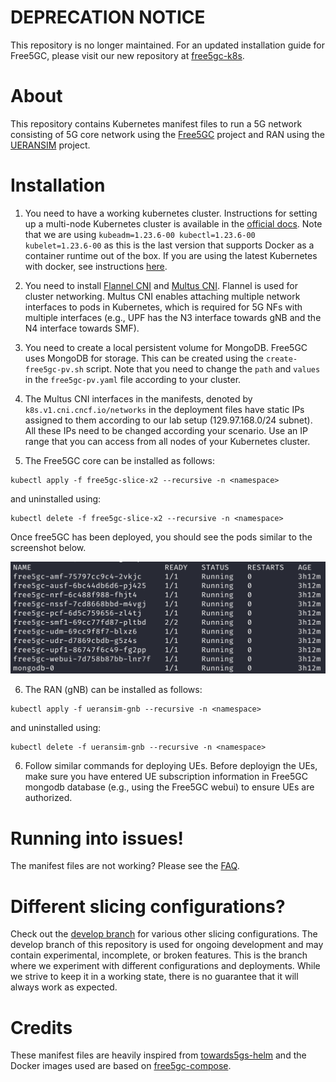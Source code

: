 # DEPRECATION NOTICE
This repository is no longer maintained. For an updated installation guide for Free5GC, please visit our new repository at [free5gc-k8s](https://github.com/niloysh/free5gc-k8s).

# About
This repository contains Kubernetes manifest files to run a 5G network consisting of 5G core network using the [Free5GC](https://github.com/free5gc/free5gc) project and RAN using the [UERANSIM](https://github.com/aligungr/UERANSIM) project.

# Installation
1. You need to have a working kubernetes cluster. Instructions for setting up a multi-node Kubernetes cluster is available in the [official docs](https://kubernetes.io/docs/setup/production-environment/tools/kubeadm/install-kubeadm/). Note that we are using `kubeadm=1.23.6-00 kubectl=1.23.6-00 kubelet=1.23.6-00` as this is the last version that supports Docker as a container runtime out of the box. If you are using the latest Kubernetes with docker, see instructions [here](https://kubernetes.io/docs/setup/production-environment/container-runtimes/#docker).

2. You need to install [Flannel CNI](https://github.com/flannel-io/flannel) and [Multus CNI](https://github.com/k8snetworkplumbingwg/multus-cni). Flannel is used for cluster networking. Multus CNI enables attaching multiple network interfaces to pods in Kubernetes, which is required for 5G NFs with multiple interfaces (e.g., UPF has the N3 interface towards gNB and the N4 interface towards SMF).

3. You need to create a local persistent volume for MongoDB. Free5GC uses MongoDB for storage. This can be created using the `create-free5gc-pv.sh` script.
Note that you need to change the `path` and `values` in the `free5gc-pv.yaml` file according to your cluster.

4. The Multus CNI interfaces in the manifests, denoted by `k8s.v1.cni.cncf.io/networks` in the deployment files have static IPs assigned to them according to our lab setup (129.97.168.0/24 subnet). All these IPs need to be changed according your scenario. Use an IP range that you can access from all nodes of your Kubernetes cluster.

5. The Free5GC core can be installed as follows:
```
kubectl apply -f free5gc-slice-x2 --recursive -n <namespace>
```
and uninstalled using:
```
kubectl delete -f free5gc-slice-x2 --recursive -n <namespace>
```
Once free5GC has been deployed, you should see the pods similar to the screenshot below.

![free5gc pods](/images/free5gc-pods.png)

6. The RAN (gNB) can be installed as follows:
```
kubectl apply -f ueransim-gnb --recursive -n <namespace>
```
and uninstalled using:
```
kubectl delete -f ueransim-gnb --recursive -n <namespace>
```
6. Follow similar commands for deploying UEs. Before deployign the UEs, make sure you have entered UE subscription information in Free5GC mongodb database (e.g., using the Free5GC webui) to ensure UEs are authorized.


# Running into issues!
The manifest files are not working? Please see the [FAQ](FAQ.md).

# Different slicing configurations?
Check out the [develop branch](https://github.com/nrg-uw/5g-manifests/tree/develop) for various other slicing configurations. 
The develop branch of this repository is used for ongoing development and may contain experimental, incomplete, or broken features. This is the branch where we experiment with different configurations and deployments. While we strive to keep it in a working state, there is no guarantee that it will always work as expected.


# Credits
These manifest files are heavily inspired from [towards5gs-helm](https://github.com/Orange-OpenSource/towards5gs-helm) and the Docker images used are based on [free5gc-compose](https://github.com/free5gc/free5gc-compose).
   

